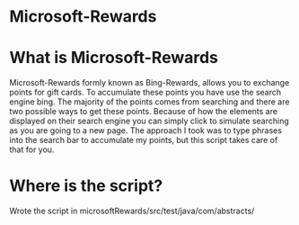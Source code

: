 # Microsoft-Rewards


# What is Microsoft-Rewards
Microsoft-Rewards formly known as Bing-Rewards, allows you to exchange points for gift cards. To accumulate these points you have use the search engine bing. The majority of the points comes from searching and there are two possible ways to get these points. Because of how the elements are displayed on their search engine you can simply click to simulate searching as you are going to a new page. The approach I took was to type phrases into the search bar to accumulate my points, but this script takes care of that for you.

# Where is the script?
Wrote the script in microsoftRewards/src/test/java/com/abstracts/
